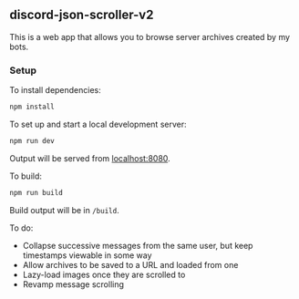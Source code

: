 ## discord-json-scroller-v2

This is a web app that allows you to browse server archives created by my bots.

### Setup
To install dependencies:
```bash
npm install
```
To set up and start a local development server:
```bash
npm run dev
```
Output will be served from [localhost:8080](http://localhost:8080).

To build:
```bash
npm run build
```
Build output will be in `/build`.

To do:
- Collapse successive messages from the same user, but keep timestamps viewable in some way
- Allow archives to be saved to a URL and loaded from one
- Lazy-load images once they are scrolled to
- Revamp message scrolling